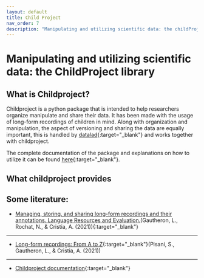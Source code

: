 ```yaml
---
layout: default
title: Child Project
nav_order: 7
description: "Manipulating and utilizing scientific data: the childProject library"
---
```


# Manipulating and utilizing scientific data: the ChildProject library

## What is Childproject?

Childproject is a python package that is intended to help researchers organize manipulate and share their data. It has been made with the usage of long-form recordings of children in mind. Along with organization and manipulation, the aspect of versioning and sharing the data are equally important, this is handled by [datalad](https://handbook.datalad.org/){:target="_blank"} and works together with childproject.

The complete documentation of the package and explanations on how to utilize it can be found [here](https://childproject.readthedocs.io){:target="_blank"}.

## What childproject provides



## Some literature:

- [Managing, storing, and sharing long-form recordings and their annotations. Language Resources and Evaluation.](https://psyarxiv.com/w8trm/download?format=pdf)(Gautheron, L., Rochat, N., & Cristia, A. (2021)){:target="_blank"}

---

- [Long-form recordings: From A to Z](https://bookdown.org/alecristia/exelang-book/){:target="_blank"}(Pisani, S., Gautheron, L., & Cristia, A. (2021))

---

- [Childproject documentation](https://childproject.readthedocs.io){:target="_blank"}